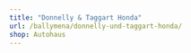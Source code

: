 ```yaml
---
title: "Donnelly & Taggart Honda"
url: /ballymena/donnelly-und-taggart-honda/
shop: Autohaus
---
```

